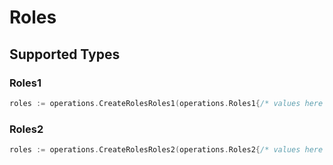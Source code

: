 # Roles


## Supported Types

### Roles1

```go
roles := operations.CreateRolesRoles1(operations.Roles1{/* values here */})
```

### Roles2

```go
roles := operations.CreateRolesRoles2(operations.Roles2{/* values here */})
```

